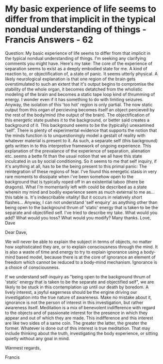 # My basic experience of life seems to differ from that implicit in the typical nondual understanding of things - Francis Answers - 62



  







Question: My basic experience of life seems to differ from that implicit in the typical nondual understanding of things. I'm seeking any clarifying comments you might have. Here's my take: The core of the experience of separation seems to exist as a deeply embodied state for me. A kind of reaction to, or objectification of, a state of panic. It seems utterly physical. A likely neurological explanation is that one region of the brain gets overstimulated to such an extent that it's output begins to compromise the stability of the whole organ, it becomes detatched from the wholistic modeling of the brain and becomes a static tape loop kind of thrumming of energy. I wonder even if it has something to do with limiting seizures. Anyway, the isolation of this 'too hot' region is only partial. The now static output from this organ of percieving becomes itself an object percieved by the rest of the body/mind (the output of the brain). The objectification of this energetic state pushes it to the background, or better said creates a background of it. This background seems to be the (typically) unexamined 'self'. There is plenty of experimental evidence that supports the notion that the minds function is to unquestioningly model a gestalt of reality with whatever material is present to it. As such, a separate self (this background) gets written in to this interpretive framework of ongoing experience. This explanation of the prevalance of the experience of separation, alienation etc. seems a bette fit than the usual notion that we all have this state inculcated in us by social conditioning. So it seems to me that self inquiry, if it's anything at all, has to be the being present to this primal panic: The reintegration of these regions of fear. I've found this energetic stasis in very rare moments to dissipate when i've been somehow open to the background that is typically roped off in an existential taboo (there be dragons). What I'm momentarily left with could be described as a state wherein my mind and bodily experience seem as much external to me as... this table is. It's indescribable vitality! But it occurs in relatively short flashes... Anyway, I can not understand 'self enquiry' as anything other than being open to the background thrum of 'static' energy that is taken to be the separate and objectified self. I've tried to describe my take. What would you add? What would you toss? What would you modify? Many thanks. Love, Dave





  







Dear Dave,





  







We will never be able to explain the subject in terms of objects, no matter how sophisticated they are, or to explain consciousness through the mind. It is also a waste of time and energy to try to explain ignorance using a body-mind based model, because there is at the core of ignorance an element of freedom which cannot be reduced to a body-mind mechanism. Ignorance is a choice of consciousness.





  







If we understand self-inquiry as &quot;being open to the background thrum of 'static' energy that is taken to be the separate and objectified self&quot;, we are likely to be stuck in this contemplation up until our death by boredom. A lively interest, a joyful eagerness should be the engine driving our investigation into the true nature of awareness. Make no mistake about it, ignorance is not the person of interest in this investigation, but rather awareness itself. Meditation is a mix of benevolent indifference with regard to the objects and of passionate interest for the presence in which they appear and out of which they are made. This indifference and this interest are like two sides of a same coin. The greater the latter, the greater the former. Whatever is done out of this interest is true meditation. That may include thinking about the truth, investigating the body experience, or sitting quietly without any goal in mind.





  







Warmest regards,





Francis





  







